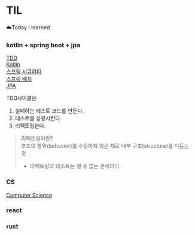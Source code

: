# TIL
☁️Today I learned


### kotlin + spring boot + jpa

[TDD](https://github.com/cksgns93/TDD)  
[Kotlin](https://github.com/cksgns93/KotlinInAction)  
[스프링 시큐리티](https://github.com/cksgns93/SpringSecurity)  
[스프링 배치](https://github.com/chanqun/spring-batch-excercise)  
[JPA](https://github.com/cksgns93/jpa_programming)  

TDD사이클은
1. 실패하는 테스트 코드를 만든다.
2. 테스트를 성공시킨다.
3. 리팩토링한다.

> 리팩토링이란?  
> 코드의 행위(behavior)를 수정하지 않은 채로 내부 구조(structure)를 다듬는 것
> - 리팩토링과 테스트는 땔 수 없는 관계이다.


### CS

[Computer Science](https://github.com/cksgns93/ComputerScience)  

### react


### rust
